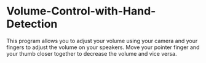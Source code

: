 # Volume-Control-with-Hand-Detection
This program allows you to adjust your volume using your camera and your fingers to adjust the volume on your speakers. Move your pointer finger and your thumb closer together to decrease the volume and vice versa.
